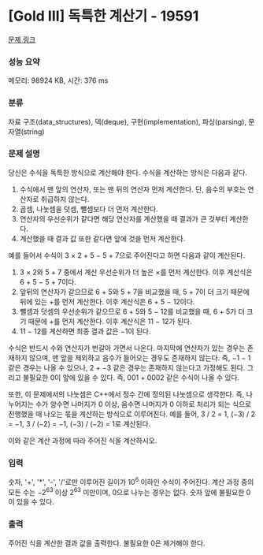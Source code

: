 # [Gold III] 독특한 계산기 - 19591 

[문제 링크](https://www.acmicpc.net/problem/19591) 

### 성능 요약

메모리: 98924 KB, 시간: 376 ms

### 분류

자료 구조(data_structures), 덱(deque), 구현(implementation), 파싱(parsing), 문자열(string)

### 문제 설명

<p>당신은 수식을 독특한 방식으로 계산해야 한다. 수식을 계산하는 방식은 다음과 같다.</p>

<ol>
	<li>수식에서 맨 앞의 연산자, 또는 맨 뒤의 연산자 먼저 계산한다. 단, 음수의 부호는 연산자로 취급하지 않는다.</li>
	<li>곱셈, 나눗셈을 덧셈, 뺄셈보다 더 먼저 계산한다.</li>
	<li>연산자의 우선순위가 같다면 해당 연산자를 계산했을 때 결과가 큰 것부터 계산한다.</li>
	<li>계산했을 때 결과 값 또한 같다면 앞에 것을 먼저 계산한다.</li>
</ol>

<p>예를 들어서 수식이 3 × 2 + 5 − 5 + 7으로 주어진다고 하면 다음과 같이 계산된다.</p>

<ol>
	<li>3 × 2와 5 + 7 중에서 계산 우선순위가 더 높은 ×를 먼저 계산한다. 이후 계산식은 6 + 5 − 5 + 7이다.</li>
	<li>앞뒤의 연산자가 같으므로 6 + 5와 5 + 7을 비교했을 때, 5 + 7이 더 크기 때문에 뒤에 있는 +를 먼저 계산한다. 이후 계산식은 6 + 5 − 12이다.</li>
	<li>뺄셈과 덧셈의 우선순위가 같으므로 6 + 5와 5 − 12를 비교했을 때, 6 + 5가 더 크기 때문에 +를 먼저 계산한다. 이후 계산식은 11 − 12가 된다.</li>
	<li>11 − 12를 계산하면 최종 결과 값은 −1이 된다.</li>
</ol>

<p>수식은 반드시 수와 연산자가 번갈아 가면서 나온다. 마지막에 연산자가 있는 경우는 존재하지 않으며, 맨 앞을 제외하고 음수가 들어오는 경우도 존재하지 않는다. 즉, −1 − 1 같은 경우는 나올 수 있으나, 2 + −3 같은 경우는 존재하지 않는다고 가정해도 된다. 그리고 불필요한 0이 앞에 있을 수 있다. 즉, 001 + 0002 같은 수식이 나올 수 있다.</p>

<p>또한, 이 문제에서의 나눗셈은 C++에서 정수 간에 정의된 나눗셈으로 생각한다. 즉, 나누어지는 수가 양수면 나머지가 0 이상, 음수면 나머지가 0 이하로 처리가 되는 식으로 진행했을 때 나오는 몫을 계산하는 방식으로 이루어진다. 예를 들어, 3 / 2 = 1, (−3) / 2 = −1, 3 / (−2) = −1, (−3) / (−2) = 1로 계산된다.</p>

<p>이와 같은 계산 과정에 따라 주어진 식을 계산하시오.</p>

### 입력 

 <p>숫자, '+', '*', '-', '/'로만 이루어진 길이가 10<sup>6</sup> 이하인 수식이 주어진다. 계산 과정 중의 모든 수는 −2<sup>63</sup> 이상 2<sup>63</sup> 미만이며, 0으로 나누는 경우는 없다. 숫자 앞에 불필요한 0이 있을 수 있다. </p>

### 출력 

 <p>주어진 식을 계산한 결과 값을 출력한다. 불필요한 0은 제거해야 한다.</p>

